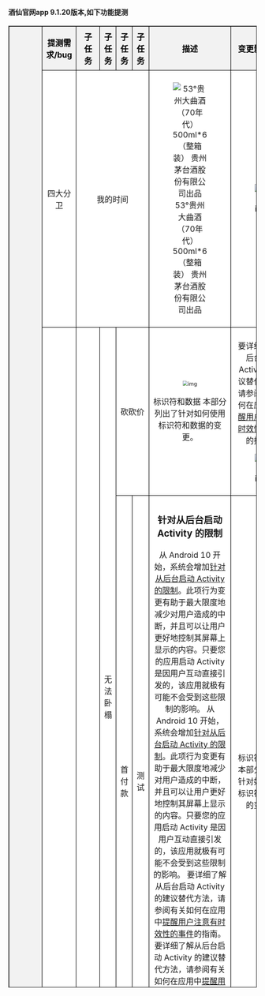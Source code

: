 

 <h4> 酒仙官网app 9.1.20版本,如下功能提测 </h4> 

<head>
    <meta charset="utf-8">
    <meta name="viewport" content="width=device-width, initial-scale=1.0">
    <style>
      table {
        border-collapse: collapse; /* 合并边框 */
        width: 100%;
      }
      th, td {
        border: 1px solid black; /* 添加边框 */
        padding: 8px; /* 添加内边距 */
        text-align: center; /* 居中对齐 */
      }
      th {
        background-color: #f2f2f2; /* 设置背景颜色 */
        color: #000; /* 设置字体颜色 */
      }
    </style>
</head>
<table style="background-color:#ffffff; table-layout:automatic;" border="1" cellpadding="0" cellspacing="0" width="100%" height="50%">
    <tr>
      <th bgcolor="#FFFFFF" rowspan="21" align="left">9.1.20版本</th>
    </tr>
      	<tr>
    	    	<th bgcolor=#FFFFFF >提测需求/bug</th>
          <th bgcolor=#FFFFFF >子任务</th>
          <th bgcolor=#FFFFFF >子任务</th>
          <th bgcolor=#FFFFFF >子任务</th>
          <th bgcolor=#FFFFFF >子任务</th>
    	    	<th bgcolor=#FFFFFF >描述</th>
    	    	<th bgcolor=#FFFFFF >变更影响范围</th>
    	    	<th bgcolor=#FFFFFF >开发</th>
    	    	<th bgcolor=#FFFFFF >产品</th>
    	    	<th bgcolor=#FFFFFF >测试</th>
    	    	<th bgcolor=#FFFFFF >完成</th>
    	    	<th bgcolor=#FFFFFF >自测</th>
    	    	<th bgcolor=#FFFFFF >编号</th>
    	    	<th bgcolor=#FFFFFF >提测时间</th>
    	    	<th bgcolor=#FFFFFF >提测分支</th>
      	</tr>
   <tr>
          <td bgcolor=#FFFFFF rowspan=2 align=left translate=子任务>四大分卫</td>
   </tr>
   <tr>
          <td bgcolor=#FFFFFF rowspan=1 colspan=4 align=left translate=子任务>我的时间</td> 
          <td bgcolor=#FFFFFF width=435px translate=描述>
<figure>
<img
src="/Users/fuyuguang/jiuxian_studio/doc/1版本/酒仙官网app/9.1.20/2023-11-28--16-57-12_付玉光___feat_四大分卫/子任务/2023-11-28--18-02-48_付玉光___feat_我的时间/table/assets/描述.assets/b1ed0a4d3e1c42da91812514f0a9af555.jpg"
alt="53°贵州大曲酒（70年代）500ml*6（整箱装） 贵州茅台酒股份有限公司出品" />
<figcaption aria-hidden="true">53°贵州大曲酒（70年代）500ml*6（整箱装）
贵州茅台酒股份有限公司出品</figcaption>
</figure>
          </td>
          <td bgcolor=#FFFFFF width=600px translate=变更影响范围>
<figure>
<img
src="/Users/fuyuguang/jiuxian_studio/doc/1版本/酒仙官网app/9.1.20/2023-11-28--16-57-12_付玉光___feat_四大分卫/子任务/2023-11-28--18-02-48_付玉光___feat_我的时间/table/assets/变更影响范围.assets/cf0b72ccb9294d5ab1523540adeb58415.jpg"
alt="img" />
<figcaption aria-hidden="true">img</figcaption>
</figure>
          </td>
          <td bgcolor=#FFFFFF translate=开发>付玉光</td>
          <td bgcolor=#FFFFFF translate=产品>周立新</td>
          <td bgcolor=#FFFFFF translate=测试></td>
          <td bgcolor=#FFFFFF translate=完成>ok</td>
          <td bgcolor=#FFFFFF translate=自测>ok</td>
          <td bgcolor=#FFFFFF translate=编号>2023-11-28/18-02-57</td>
          <td bgcolor=#FFFFFF translate=提测时间>2023-12-02/15:28:48</td>
          <td bgcolor=#FFFFFF translate=提测分支>feature/feature_preRelease_9.1.20</td>
   </tr>
   <tr>
          <td bgcolor=#FFFFFF rowspan=8 align=left translate=子任务>sfwf</td>
   </tr>
   <tr>
          <td bgcolor=#FFFFFF rowspan=7 align=left translate=子任务>我的</td>
   </tr>
   <tr>
          <td bgcolor=#FFFFFF rowspan=4 align=left translate=子任务>无法卧榻</td>
   </tr>
   <tr>
          <td bgcolor=#FFFFFF rowspan=1 colspan=2 align=left translate=子任务>砍砍价</td> 
          <td bgcolor=#FFFFFF width=435px translate=描述>
<p><img src="/Users/fuyuguang/jiuxian_studio/doc/1版本/酒仙官网app/9.1.20/2023-11-28--17-18-09_付玉光___feat_sfwf/子任务/2023-11-28--17-33-14_付玉光___feat_我的/子任务/2023-11-28--17-40-54_付玉光___feat_无法卧榻/子任务/2023-11-28--17-41-27_付玉光___feat_砍砍价/table/assets/描述.assets/v2-9e04ccf7ab90b24dd020dd95c606fc91_1440w-20231215181709838.webp" alt="img" style="zoom:67%;" /></p>
<p>标识符和数据 本部分列出了针对如何使用标识符和数据的变更。</p>
          </td>
          <td bgcolor=#FFFFFF width=600px translate=变更影响范围>
<p>要详细了解从后台启动 Activity
的建议替代方法，请参阅有关如何在应用中<a
href="https://developer.android.com/training/notify-user/time-sensitive?hl=zh-cn">提醒用户注意有时效性的事件</a>的指南。</p>
<figure>
<img
src="/Users/fuyuguang/jiuxian_studio/doc/1版本/酒仙官网app/9.1.20/2023-11-28--17-18-09_付玉光___feat_sfwf/子任务/2023-11-28--17-33-14_付玉光___feat_我的/子任务/2023-11-28--17-40-54_付玉光___feat_无法卧榻/子任务/2023-11-28--17-41-27_付玉光___feat_砍砍价/table/assets/变更影响范围.assets/8b13632762d0f703e9b2ed844d1e72302797c553.jpeg"
alt="img" />
<figcaption aria-hidden="true">img</figcaption>
</figure>
          </td>
          <td bgcolor=#FFFFFF translate=开发>付玉光</td>
          <td bgcolor=#FFFFFF translate=产品>周立新</td>
          <td bgcolor=#FFFFFF translate=测试></td>
          <td bgcolor=#FFFFFF translate=完成>ok</td>
          <td bgcolor=#FFFFFF translate=自测>ok</td>
          <td bgcolor=#FFFFFF translate=编号>2023-11-28/17-41-33</td>
          <td bgcolor=#FFFFFF translate=提测时间>2023-12-12/10:20:03</td>
          <td bgcolor=#FFFFFF translate=提测分支>feature/feature_preRelease_9.1.20</td>
   </tr>
   <tr>
          <td bgcolor=#FFFFFF rowspan=2 align=left translate=子任务>首付款</td>
   </tr>
   <tr>
          <td bgcolor=#FFFFFF rowspan=1 colspan=1 align=left translate=子任务>测试</td> 
          <td bgcolor=#FFFFFF width=435px translate=描述>
<h3 id="针对从后台启动-activity-的限制">针对从后台启动 Activity
的限制</h3>
<p>从 Android 10 开始，系统会增加<a
href="https://developer.android.com/guide/components/activities/background-starts?hl=zh-cn">针对从后台启动
Activity
的限制</a>。此项行为变更有助于最大限度地减少对用户造成的中断，并且可以让用户更好地控制其屏幕上显示的内容。只要您的应用启动
Activity
是因用户互动直接引发的，该应用就极有可能不会受到这些限制的影响。 从
Android 10 开始，系统会增加<a
href="https://developer.android.com/guide/components/activities/background-starts?hl=zh-cn">针对从后台启动
Activity
的限制</a>。此项行为变更有助于最大限度地减少对用户造成的中断，并且可以让用户更好地控制其屏幕上显示的内容。只要您的应用启动
Activity
是因用户互动直接引发的，该应用就极有可能不会受到这些限制的影响。
要详细了解从后台启动 Activity 的建议替代方法，请参阅有关如何在应用中<a
href="https://developer.android.com/training/notify-user/time-sensitive?hl=zh-cn">提醒用户注意有时效性的事件</a>的指南。
要详细了解从后台启动 Activity 的建议替代方法，请参阅有关如何在应用中<a
href="https://developer.android.com/training/notify-user/time-sensitive?hl=zh-cn">提醒用户注意有时效性的事件</a>的指南。</p>
<p>要详细了解从后台启动 Activity 的建议替代方法，请参</p>
          </td>
          <td bgcolor=#FFFFFF width=600px translate=变更影响范围>
<p>标识符和数据 本部分列出了针对如何使用标识符和数据的变更。</p>
          </td>
          <td bgcolor=#FFFFFF translate=开发>付玉光</td>
          <td bgcolor=#FFFFFF translate=产品>周立新</td>
          <td bgcolor=#FFFFFF translate=测试></td>
          <td bgcolor=#FFFFFF translate=完成>ok</td>
          <td bgcolor=#FFFFFF translate=自测>ok</td>
          <td bgcolor=#FFFFFF translate=编号>2023-11-29/18-39-47</td>
          <td bgcolor=#FFFFFF translate=提测时间>2023-12-12/10:20:03</td>
          <td bgcolor=#FFFFFF translate=提测分支>feature/feature_preRelease_9.1.20</td>
   </tr>
   <tr>
          <td bgcolor=#FFFFFF rowspan=1 colspan=3 align=left translate=子任务>电动车</td> 
          <td bgcolor=#FFFFFF translate=描述>
          </td>
          <td bgcolor=#FFFFFF translate=变更影响范围>
          </td>
          <td bgcolor=#FFFFFF translate=开发>付玉光</td>
          <td bgcolor=#FFFFFF translate=产品>周立新</td>
          <td bgcolor=#FFFFFF translate=测试></td>
          <td bgcolor=#FFFFFF translate=完成>ok</td>
          <td bgcolor=#FFFFFF translate=自测>ok</td>
          <td bgcolor=#FFFFFF translate=编号>2023-11-28/22-55-33</td>
          <td bgcolor=#FFFFFF translate=提测时间>2023-12-12/10:20:03</td>
          <td bgcolor=#FFFFFF translate=提测分支>feature/feature_preRelease_9.1.20</td>
   </tr>
   <tr>
          <td bgcolor=#FFFFFF rowspan=1 colspan=3 align=left translate=子任务>诉讼费</td> 
          <td bgcolor=#FFFFFF width=435px translate=描述>
<h2 id="限制非-sdk-接口">限制非 SDK 接口</h2>
<p>为了帮助确保应用的稳定性和兼容性，Android 平台开始限制应用在 Android
9（API 级别 28）中使用<a
href="https://developer.android.com/distribute/best-practices/develop/restrictions-non-sdk-interfaces?hl=zh-cn">非
SDK 接口</a>。Android 10 包含更新后的受限制非 SDK 接口列表（基于与
Android 开发者之间的协作以及最新的内部测试）。我们的目标是在限制使用非
SDK 接口之前确保有可用的公开替代方案。</p>
<p>如果您不打算以 Android 10（API 级别
29）为目标平台，那么其中一些变更可能不会立即对您产生影响。虽然您目前仍然可以使用灰名单中的一些非
SDK 接口（取决于您的应用的<a
href="https://developer.android.com/distribute/best-practices/develop/target-sdk?hl=zh-cn">目标
API 级别</a>），但如果您使用任何非 SDK
方法或字段，则应用无法运行的风险终归较高。</p>
<p>如果您不确定自己的应用是否使用了非 SDK 接口，则可以<a
href="https://developer.android.com/distribute/best-practices/develop/restrictions-non-sdk-interfaces?hl=zh-cn#test-for-non-sdk">测试该应用</a>，进行确认。如果您的应用依赖于非
SDK 接口，则应该开始计划迁移到 SDK
替代方案。不过，我们知道某些应用具有使用非 SDK
接口的有效用例。如果您无法为应用中的某项功能找到使用非 SDK
接口的替代方案，则应该<a
href="https://developer.android.com/distribute/best-practices/develop/restrictions-non-sdk-interfaces?hl=zh-cn#feature-request">请求新的公共
API</a>。</p>
<p>要了解详情，请参阅<a
href="https://developer.android.com/about/versions/10/non-sdk-q?hl=zh-cn">Android
10 中有关限制非 SDK 接口的更新</a>以及<a
href="https://developer.android.com/distribute/best-practices/develop/restrictions-non-sdk-interfaces?hl=zh-cn">针对非
SDK 接口的限制</a>。</p>
          </td>
          <td bgcolor=#FFFFFF width=600px translate=变更影响范围>
<p>面向 Android 开发者的 Jetpack Compose 了解如何使用 Jetpack Compose
构建原生 Android 界面！您将了解 Compose
如何使用更少的代码、强大的工具和直观的 Kotlin API 来简化并加快 Android
上的界面开发。</p>
          </td>
          <td bgcolor=#FFFFFF translate=开发>付玉光</td>
          <td bgcolor=#FFFFFF translate=产品>周立新</td>
          <td bgcolor=#FFFFFF translate=测试></td>
          <td bgcolor=#FFFFFF translate=完成>ok</td>
          <td bgcolor=#FFFFFF translate=自测>ok</td>
          <td bgcolor=#FFFFFF translate=编号>2023-11-28/23-09-37</td>
          <td bgcolor=#FFFFFF translate=提测时间>2023-12-12/10:20:03</td>
          <td bgcolor=#FFFFFF translate=提测分支>feature/feature_preRelease_9.1.20</td>
   </tr>
   <tr>
          <td bgcolor=#FFFFFF rowspan=1 colspan=5 align=left translate=子任务>登录改造</td> 
          <td bgcolor=#FFFFFF translate=描述>
          </td>
          <td bgcolor=#FFFFFF translate=变更影响范围>
          </td>
          <td bgcolor=#FFFFFF translate=开发>付玉光</td>
          <td bgcolor=#FFFFFF translate=产品>周立新</td>
          <td bgcolor=#FFFFFF translate=测试></td>
          <td bgcolor=#FFFFFF translate=完成>ok</td>
          <td bgcolor=#FFFFFF translate=自测>ok</td>
          <td bgcolor=#FFFFFF translate=编号>2023-11-28/18-05-09</td>
          <td bgcolor=#FFFFFF translate=提测时间>2023-12-02/15:28:48</td>
          <td bgcolor=#FFFFFF translate=提测分支>feature/feature_preRelease_9.1.20</td>
   </tr>
   <tr>
          <td bgcolor=#FFFFFF rowspan=2 align=left translate=子任务>越来越</td>
   </tr>
   <tr>
          <td bgcolor=#FFFFFF rowspan=1 colspan=4 align=left translate=子任务>测试2</td> 
          <td bgcolor=#FFFFFF width=435px translate=描述>
<p>除了引人注目的腰臀比，仔细看热巴的身材，还会发现她的胳膊也很长。这一特点进一步增添了她的整体身材的优雅和协调性。
长胳膊不仅能够让热巴在穿搭上更有优势，更能够展现出她独特的气质和魅力。无论是穿着优雅的礼服还是简单的休闲装，长胳膊都能为她的造型增添一份特别的韵味。
网友们也纷纷注意到了热巴的长胳膊，纷纷表示羡慕和赞叹：“热巴的胳膊也太长了吧，简直是天生的衣架子！”、“长胳膊加上完美的腰臀比，热巴的身材简直是绝了！”</p>
<figure>
<img
src="/Users/fuyuguang/jiuxian_studio/doc/1版本/酒仙官网app/9.1.20/2023-11-29--14-46-26_付玉光___feat_越来越/子任务/2023-11-29--18-41-33_付玉光_Y_feat_测试2/table/assets/描述.assets/2f738bd4b31c870146e93d266df0b6220608ff34.jpeg"
alt="img" />
<figcaption aria-hidden="true">img</figcaption>
</figure>
          </td>
          <td bgcolor=#FFFFFF width=600px translate=变更影响范围>
<p>而她的发型，一刀切直发，更是为整体造型增添了不少分数。网友们纷纷表示，“一刀切直发还有feel！谁懂啊？？！？”这种简洁利落的发型，不仅凸显了热巴的颜值，还与她的埃及艳后造型形成了完美的呼应。</p>
<p>除了发型和整体造型外，热巴的腰臀比也成为了网友们关注的焦点。在这组照片中，她的腰臀比惊人，完美的身材比例让人羡慕不已。网友们纷纷留言表示赞美，“热巴的腰臀比真是太棒了，简直是完美身材的代名词！”</p>
<figure>
<img
src="/Users/fuyuguang/jiuxian_studio/doc/1版本/酒仙官网app/9.1.20/2023-11-29--14-46-26_付玉光___feat_越来越/子任务/2023-11-29--18-41-33_付玉光_Y_feat_测试2/table/assets/变更影响范围.assets/10dfa9ec8a1363275182c3fe08a88be109fac740.jpeg"
alt="img" />
<figcaption aria-hidden="true">img</figcaption>
</figure>
          </td>
          <td bgcolor=#FFFFFF translate=开发>付玉光</td>
          <td bgcolor=#FFFFFF translate=产品>周立新</td>
          <td bgcolor=#FFFFFF translate=测试></td>
          <td bgcolor=#FFFFFF translate=完成>ok</td>
          <td bgcolor=#FFFFFF translate=自测>ok</td>
          <td bgcolor=#FFFFFF translate=编号>2023-11-29/18-41-40</td>
          <td bgcolor=#FFFFFF translate=提测时间>2023-12-02/15:28:48</td>
          <td bgcolor=#FFFFFF translate=提测分支>feature/feature_preRelease_9.1.20</td>
   </tr>
   <tr>
          <td bgcolor=#FFFFFF rowspan=1 colspan=5 align=left translate=子任务>登录</td> 
          <td bgcolor=#FFFFFF translate=描述>
          </td>
          <td bgcolor=#FFFFFF translate=变更影响范围>
          </td>
          <td bgcolor=#FFFFFF translate=开发>付玉光</td>
          <td bgcolor=#FFFFFF translate=产品>周立新</td>
          <td bgcolor=#FFFFFF translate=测试></td>
          <td bgcolor=#FFFFFF translate=完成>ok</td>
          <td bgcolor=#FFFFFF translate=自测>ok</td>
          <td bgcolor=#FFFFFF translate=编号>2023-11-30/15-07-21</td>
          <td bgcolor=#FFFFFF translate=提测时间>2023-12-02/15:28:48</td>
          <td bgcolor=#FFFFFF translate=提测分支>feature/feature_preRelease_9.1.20</td>
   </tr>
   <tr>
          <td bgcolor=#FFFFFF rowspan=5 align=left translate=子任务>33333</td>
   </tr>
   <tr>
          <td bgcolor=#FFFFFF rowspan=3 align=left translate=子任务>555</td>
   </tr>
   <tr>
          <td bgcolor=#FFFFFF rowspan=1 colspan=3 align=left translate=子任务>testttt</td> 
          <td bgcolor=#FFFFFF width=435px translate=描述>
<p>本文概述了这些主题以及 Android
上的可用功能，以帮助您的应用进行相应调整。
如需了解如何针对各种不同屏幕构建应用的具体说明，请参阅以下页面：</p>
<ul>
<li><a
href="https://developer.android.google.cn/training/multiscreen/screensizes?hl=zh-cn">支持不同的屏幕尺寸</a></li>
<li><a
href="https://developer.android.google.cn/training/multiscreen/screendensities?hl=zh-cn">支持不同的像素密度</a></li>
</ul>
          </td>
          <td bgcolor=#FFFFFF width=600px translate=变更影响范围>
<p>本文概述了这些主题以及 Android
上的可用功能，以帮助您的应用进行相应调整。
如需了解如何针对各种不同屏幕构建应用的具体说明，请参阅以下页面：</p>
<ul>
<li><a
href="https://developer.android.google.cn/training/multiscreen/screensizes?hl=zh-cn">支持不同的屏幕尺寸</a></li>
<li><a
href="https://developer.android.google.cn/training/multiscreen/screendensities?hl=zh-cn">支持不同的像素密度</a></li>
</ul>
          </td>
          <td bgcolor=#FFFFFF translate=开发>付玉光</td>
          <td bgcolor=#FFFFFF translate=产品>周立新</td>
          <td bgcolor=#FFFFFF translate=测试>田玲玲</td>
          <td bgcolor=#FFFFFF translate=完成>ok</td>
          <td bgcolor=#FFFFFF translate=自测>ok</td>
          <td bgcolor=#FFFFFF translate=编号>2023-12-11/22-09-41</td>
          <td bgcolor=#FFFFFF translate=提测时间>2023-12-11/23:11:50</td>
          <td bgcolor=#FFFFFF translate=提测分支>feature/feature_preRelease_9.1.20</td>
   </tr>
   <tr>
          <td bgcolor=#FFFFFF rowspan=1 colspan=3 align=left translate=子任务>test33333</td> 
          <td bgcolor=#FFFFFF translate=描述>
          </td>
          <td bgcolor=#FFFFFF translate=变更影响范围>
          </td>
          <td bgcolor=#FFFFFF translate=开发>刘丹</td>
          <td bgcolor=#FFFFFF translate=产品>张树静</td>
          <td bgcolor=#FFFFFF translate=测试></td>
          <td bgcolor=#FFFFFF translate=完成>ok</td>
          <td bgcolor=#FFFFFF translate=自测>ok</td>
          <td bgcolor=#FFFFFF translate=编号>2023-12-11/23-11-33</td>
          <td bgcolor=#FFFFFF translate=提测时间>2023-12-11/23:11:50</td>
          <td bgcolor=#FFFFFF translate=提测分支>feature/feature_preRelease_9.1.20</td>
   </tr>
   <tr>
          <td bgcolor=#FFFFFF rowspan=1 colspan=4 align=left translate=子任务>666</td> 
          <td bgcolor=#FFFFFF width=435px translate=描述>
<figure>
<img
src="/Users/fuyuguang/jiuxian_studio/doc/1版本/酒仙官网app/9.1.20/2023-12-11--19-02-43_付玉光___feat_33333/子任务/2023-12-12--10-22-31_石毅恒___feat_666/table/assets/描述.assets/2023062711224768.png"
alt="img" />
<figcaption aria-hidden="true">img</figcaption>
</figure>
<p><a href="https://news.sohu.com/a/685608693_121124365">开发必备！13 款
AS 常用插件_代码_支持_时序</a></p>
          </td>
          <td bgcolor=#FFFFFF width=600px translate=变更影响范围>
<p><a
href="https://developer.mozilla.org/zh-CN/docs/Web/HTML/Element/figure"></a></p>
<figure>
<img
src="/Users/fuyuguang/jiuxian_studio/doc/1版本/酒仙官网app/9.1.20/2023-12-11--19-02-43_付玉光___feat_33333/子任务/2023-12-12--10-22-31_石毅恒___feat_666/table/assets/变更影响范围.assets/adea09dceb9247678cbf68be73a22543.png"
alt="img" />
<figcaption aria-hidden="true">img</figcaption>
</figure>
          </td>
          <td bgcolor=#FFFFFF translate=开发>石毅恒</td>
          <td bgcolor=#FFFFFF translate=产品>张树静</td>
          <td bgcolor=#FFFFFF translate=测试></td>
          <td bgcolor=#FFFFFF translate=完成>ok</td>
          <td bgcolor=#FFFFFF translate=自测>ok</td>
          <td bgcolor=#FFFFFF translate=编号>2023-12-12/10-22-42</td>
          <td bgcolor=#FFFFFF translate=提测时间>2023-12-12/10:22:56</td>
          <td bgcolor=#FFFFFF translate=提测分支>feature/feature_preRelease_9.1.20</td>
   </tr>
</table>
